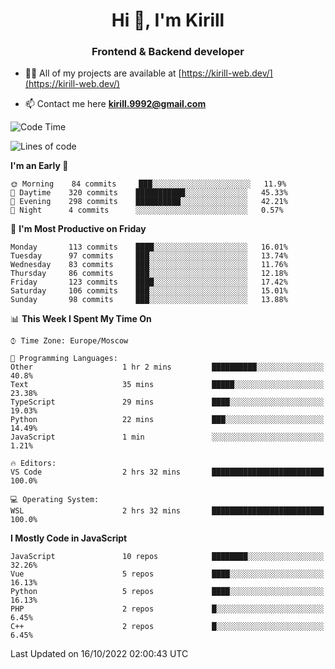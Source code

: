 <h1 align="center">Hi 👋, I'm Kirill</h1>
<h3 align="center">Frontend & Backend developer</h3>

- 👨‍💻 All of my projects are available at [https://kirill-web.dev/](https://kirill-web.dev/)

- 📫 Contact me here **kirill.9992@gmail.com**











<!--START_SECTION:waka-->
![Code Time](http://img.shields.io/badge/Code%20Time-1%2C155%20hrs%2019%20mins-blue)

![Lines of code](https://img.shields.io/badge/From%20Hello%20World%20I%27ve%20Written-526%20Thousand%20lines%20of%20code-blue)

**I'm an Early 🐤** 

```text
🌞 Morning    84 commits     ███░░░░░░░░░░░░░░░░░░░░░░   11.9% 
🌆 Daytime    320 commits    ███████████░░░░░░░░░░░░░░   45.33% 
🌃 Evening    298 commits    ██████████░░░░░░░░░░░░░░░   42.21% 
🌙 Night      4 commits      ░░░░░░░░░░░░░░░░░░░░░░░░░   0.57%

```
📅 **I'm Most Productive on Friday** 

```text
Monday       113 commits    ████░░░░░░░░░░░░░░░░░░░░░   16.01% 
Tuesday      97 commits     ███░░░░░░░░░░░░░░░░░░░░░░   13.74% 
Wednesday    83 commits     ███░░░░░░░░░░░░░░░░░░░░░░   11.76% 
Thursday     86 commits     ███░░░░░░░░░░░░░░░░░░░░░░   12.18% 
Friday       123 commits    ████░░░░░░░░░░░░░░░░░░░░░   17.42% 
Saturday     106 commits    ███░░░░░░░░░░░░░░░░░░░░░░   15.01% 
Sunday       98 commits     ███░░░░░░░░░░░░░░░░░░░░░░   13.88%

```


📊 **This Week I Spent My Time On** 

```text
⌚︎ Time Zone: Europe/Moscow

💬 Programming Languages: 
Other                    1 hr 2 mins         ██████████░░░░░░░░░░░░░░░   40.8% 
Text                     35 mins             █████░░░░░░░░░░░░░░░░░░░░   23.38% 
TypeScript               29 mins             ████░░░░░░░░░░░░░░░░░░░░░   19.03% 
Python                   22 mins             ███░░░░░░░░░░░░░░░░░░░░░░   14.49% 
JavaScript               1 min               ░░░░░░░░░░░░░░░░░░░░░░░░░   1.21%

🔥 Editors: 
VS Code                  2 hrs 32 mins       █████████████████████████   100.0%

💻 Operating System: 
WSL                      2 hrs 32 mins       █████████████████████████   100.0%

```

**I Mostly Code in JavaScript** 

```text
JavaScript               10 repos            ████████░░░░░░░░░░░░░░░░░   32.26% 
Vue                      5 repos             ████░░░░░░░░░░░░░░░░░░░░░   16.13% 
Python                   5 repos             ████░░░░░░░░░░░░░░░░░░░░░   16.13% 
PHP                      2 repos             █░░░░░░░░░░░░░░░░░░░░░░░░   6.45% 
C++                      2 repos             █░░░░░░░░░░░░░░░░░░░░░░░░   6.45%

```



 Last Updated on 16/10/2022 02:00:43 UTC
<!--END_SECTION:waka-->

